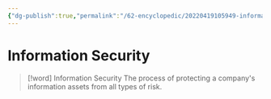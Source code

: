 ```yaml
---
{"dg-publish":true,"permalink":"/62-encyclopedic/20220419105949-information-security/","dgHomeLink":true,"dgPassFrontmatter":false}
---
```



# Information Security

> [!word] Information Security
> The process of protecting a company's information assets from all types of risk.

